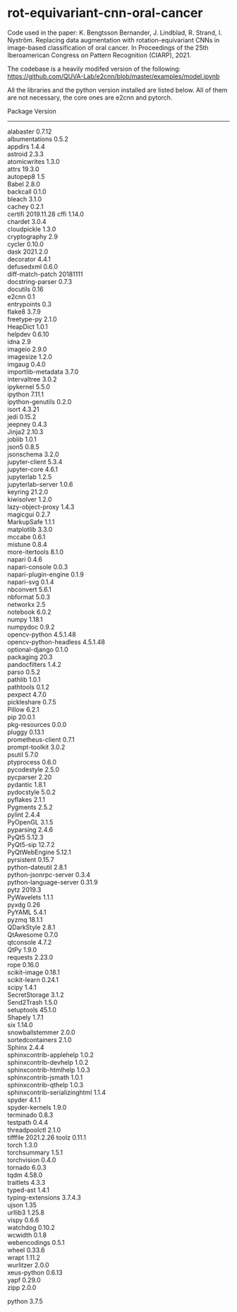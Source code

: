 # rot-equivariant-cnn-oral-cancer
Code used in the paper: K. Bengtsson Bernander, J. Lindblad, R. Strand, I. Nyström. Replacing data augmentation with rotation-equivariant CNNs in image-based classification of oral cancer. In Proceedings of the 25th Iberoamerican Congress on Pattern Recognition (CIARP), 2021.

The codebase is a heavily modifed version of the following: https://github.com/QUVA-Lab/e2cnn/blob/master/examples/model.ipynb

All the libraries and the python version installed are listed below. All of them are not necessary, the core ones are e2cnn and pytorch.


Package                       Version   
----------------------------- ----------
alabaster                     0.7.12    
albumentations                0.5.2     
appdirs                       1.4.4     
astroid                       2.3.3     
atomicwrites                  1.3.0     
attrs                         19.3.0    
autopep8                      1.5       
Babel                         2.8.0     
backcall                      0.1.0     
bleach                        3.1.0     
cachey                        0.2.1     
certifi                       2019.11.28
cffi                          1.14.0    
chardet                       3.0.4     
cloudpickle                   1.3.0     
cryptography                  2.9       
cycler                        0.10.0    
dask                          2021.2.0  
decorator                     4.4.1     
defusedxml                    0.6.0     
diff-match-patch              20181111  
docstring-parser              0.7.3     
docutils                      0.16      
e2cnn                         0.1       
entrypoints                   0.3       
flake8                        3.7.9     
freetype-py                   2.1.0     
HeapDict                      1.0.1     
helpdev                       0.6.10    
idna                          2.9       
imageio                       2.9.0     
imagesize                     1.2.0     
imgaug                        0.4.0     
importlib-metadata            3.7.0     
intervaltree                  3.0.2     
ipykernel                     5.5.0     
ipython                       7.11.1    
ipython-genutils              0.2.0     
isort                         4.3.21    
jedi                          0.15.2    
jeepney                       0.4.3     
Jinja2                        2.10.3    
joblib                        1.0.1     
json5                         0.8.5     
jsonschema                    3.2.0     
jupyter-client                5.3.4     
jupyter-core                  4.6.1     
jupyterlab                    1.2.5     
jupyterlab-server             1.0.6     
keyring                       21.2.0    
kiwisolver                    1.2.0     
lazy-object-proxy             1.4.3     
magicgui                      0.2.7     
MarkupSafe                    1.1.1     
matplotlib                    3.3.0     
mccabe                        0.6.1     
mistune                       0.8.4     
more-itertools                8.1.0     
napari                        0.4.6     
napari-console                0.0.3     
napari-plugin-engine          0.1.9     
napari-svg                    0.1.4     
nbconvert                     5.6.1     
nbformat                      5.0.3     
networkx                      2.5       
notebook                      6.0.2     
numpy                         1.18.1    
numpydoc                      0.9.2     
opencv-python                 4.5.1.48  
opencv-python-headless        4.5.1.48  
optional-django               0.1.0     
packaging                     20.3      
pandocfilters                 1.4.2     
parso                         0.5.2     
pathlib                       1.0.1     
pathtools                     0.1.2     
pexpect                       4.7.0     
pickleshare                   0.7.5     
Pillow                        6.2.1     
pip                           20.0.1    
pkg-resources                 0.0.0     
pluggy                        0.13.1    
prometheus-client             0.7.1     
prompt-toolkit                3.0.2     
psutil                        5.7.0     
ptyprocess                    0.6.0     
pycodestyle                   2.5.0     
pycparser                     2.20      
pydantic                      1.8.1     
pydocstyle                    5.0.2     
pyflakes                      2.1.1     
Pygments                      2.5.2     
pylint                        2.4.4     
PyOpenGL                      3.1.5     
pyparsing                     2.4.6     
PyQt5                         5.12.3    
PyQt5-sip                     12.7.2    
PyQtWebEngine                 5.12.1    
pyrsistent                    0.15.7    
python-dateutil               2.8.1     
python-jsonrpc-server         0.3.4     
python-language-server        0.31.9    
pytz                          2019.3    
PyWavelets                    1.1.1     
pyxdg                         0.26      
PyYAML                        5.4.1     
pyzmq                         18.1.1    
QDarkStyle                    2.8.1     
QtAwesome                     0.7.0     
qtconsole                     4.7.2     
QtPy                          1.9.0     
requests                      2.23.0    
rope                          0.16.0    
scikit-image                  0.18.1    
scikit-learn                  0.24.1    
scipy                         1.4.1     
SecretStorage                 3.1.2     
Send2Trash                    1.5.0     
setuptools                    45.1.0    
Shapely                       1.7.1     
six                           1.14.0    
snowballstemmer               2.0.0     
sortedcontainers              2.1.0     
Sphinx                        2.4.4     
sphinxcontrib-applehelp       1.0.2     
sphinxcontrib-devhelp         1.0.2     
sphinxcontrib-htmlhelp        1.0.3     
sphinxcontrib-jsmath          1.0.1     
sphinxcontrib-qthelp          1.0.3     
sphinxcontrib-serializinghtml 1.1.4     
spyder                        4.1.1     
spyder-kernels                1.9.0     
terminado                     0.8.3     
testpath                      0.4.4     
threadpoolctl                 2.1.0     
tifffile                      2021.2.26 
toolz                         0.11.1    
torch                         1.3.0     
torchsummary                  1.5.1     
torchvision                   0.4.0     
tornado                       6.0.3     
tqdm                          4.58.0    
traitlets                     4.3.3     
typed-ast                     1.4.1     
typing-extensions             3.7.4.3   
ujson                         1.35      
urllib3                       1.25.8    
vispy                         0.6.6     
watchdog                      0.10.2    
wcwidth                       0.1.8     
webencodings                  0.5.1     
wheel                         0.33.6    
wrapt                         1.11.2    
wurlitzer                     2.0.0     
xeus-python                   0.6.13    
yapf                          0.29.0    
zipp                          2.0.0 


python                        3.7.5
